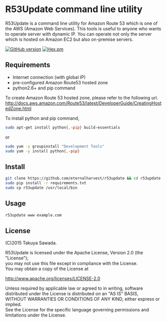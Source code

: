 # R53Update command line utility

R53Update is a command line utility for Amazon Route 53 which is one of the AWS (Amazon Web Services). This tools is useful to anyone who wants to operate server with dynamic IP. You can operate not only the server which is hosted on Amazon EC2 but also on-premise servers.


[![GitHub version](https://badge.fury.io/gh/eternalharvest%2Fr53update.svg)]() [![Hex.pm](https://img.shields.io/hexpm/l/plug.svg)]()


## Requirements

* Internet connection  (with global IP)
* pre-configured Amazon Route53 hosted zone
* python2.6+ and pip command

To create Amazon Route 53 hosted zone, please refer to the following url.  
http://docs.aws.amazon.com/Route53/latest/DeveloperGuide/CreatingHostedZone.html

To install python and pip command,
```bash
sudo apt-get install python{,-pip} build-essentials
```

or
```bash
sudo yum -y groupinstall "Development Tools"
sudo yum -y install python{,-pip}
```


## Install

```bash
git clone https://github.com/eternalharvest/r53update && cd r53update
sudo pip install -r requirements.txt
sudo cp r53update /usr/local/bin
```

## Usage

```bash
r53update www example.com
```

## License
(C)2015 Takuya Sawada.

R53Update is licensed under the Apache License, Version 2.0 (the "License");  
you may not use this file except in compliance with the License.  
You may obtain a copy of the License at

http://www.apache.org/licenses/LICENSE-2.0
 
Unless required by applicable law or agreed to in writing, software  
distributed under the License is distributed on an "AS IS" BASIS,  
WITHOUT WARRANTIES OR CONDITIONS OF ANY KIND, either express or implied.  
See the License for the specific language governing permissions and  
limitations under the License.
